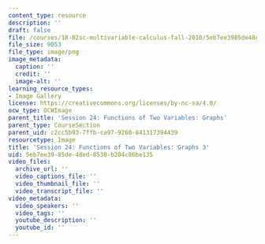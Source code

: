 ```yaml
---
content_type: resource
description: ''
draft: false
file: /courses/18-02sc-multivariable-calculus-fall-2010/5eb7ee3985de48ed8530b204c86be135_MIT18_02SC_L8Brds_3.png
file_size: 9053
file_type: image/png
image_metadata:
  caption: ''
  credit: ''
  image-alt: ''
learning_resource_types:
- Image Gallery
license: https://creativecommons.org/licenses/by-nc-sa/4.0/
ocw_type: OCWImage
parent_title: 'Session 24: Functions of Two Variables: Graphs'
parent_type: CourseSection
parent_uid: c2cc5b93-7ffb-ca97-9260-841317394439
resourcetype: Image
title: 'Session 24: Functions of Two Variables: Graphs 3'
uid: 5eb7ee39-85de-48ed-8530-b204c86be135
video_files:
  archive_url: ''
  video_captions_file: ''
  video_thumbnail_file: ''
  video_transcript_file: ''
video_metadata:
  video_speakers: ''
  video_tags: ''
  youtube_description: ''
  youtube_id: ''
---
```

